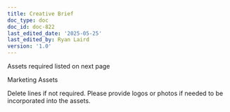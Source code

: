 ```yaml
---
title: Creative Brief
doc_type: doc
doc_id: doc-822
last_edited_date: '2025-05-25'
last_edited_by: Ryan Laird
version: '1.0'
---
```


<!-- Unsupported block type: table -->

<!-- Unsupported block type: table -->

<!-- Unsupported block type: table -->

Assets required listed on next page

Marketing Assets

Delete lines if not required. Please provide logos or photos if needed to be incorporated into the assets.

<!-- Unsupported block type: table -->
